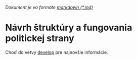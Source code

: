 *Dokument je vo formáte [markdown (*.md)](https://guides.github.com/features/mastering-markdown/)*

# Návrh štruktúry a fungovania politickej strany

Choď do vetvy [develop](https://github.com/drzanik/strana/blob/develop/README.md) pre najnovšie informácie.
